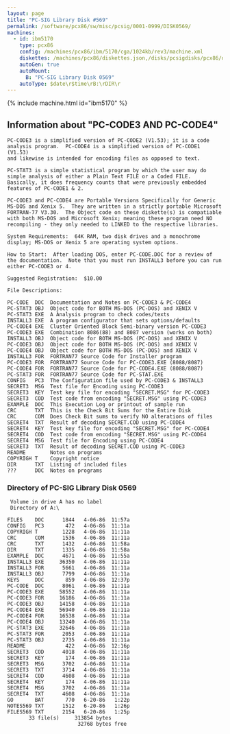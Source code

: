 ```yaml
---
layout: page
title: "PC-SIG Library Disk #569"
permalink: /software/pcx86/sw/misc/pcsig/0001-0999/DISK0569/
machines:
  - id: ibm5170
    type: pcx86
    config: /machines/pcx86/ibm/5170/cga/1024kb/rev3/machine.xml
    diskettes: /machines/pcx86/diskettes.json,/disks/pcsigdisks/pcx86/diskettes.json
    autoGen: true
    autoMount:
      B: "PC-SIG Library Disk 0569"
    autoType: $date\r$time\rB:\rDIR\r
---
```


{% include machine.html id="ibm5170" %}

## Information about "PC-CODE3 AND PC-CODE4"

    PC-CODE3 is a simplified version of PC-CODE2 (V1.53); it is a code
    analysis program.  PC-CODE4 is a simplified version of PC-CODE1 (V1.53)
    and likewise is intended for encoding files as opposed to text.
    
    PC-STAT3 is a simple statistical program by which the user may do
    simple analysis of either a Plain Text FILE or a Coded FILE.
    Basically, it does frequency counts that were previously embedded
    features of PC-CODE1 & 2.
    
    PC-CODE3 and PC-CODE4 are Portable Versions Specifically for Generic
    MS-DOS and Xenix 5.  They are written in a strictly portable Microsoft
    FORTRAN-77 V3.30.  The Object code on these diskette(s) is compatiable
    with both MS-DOS and Microsoft Xenix; meaning these program need NO
    recompiling - they only needed to LINKED to the respective libraries.
    
    System Requirements:  64K RAM, two disk drives and a monochrome
    display; MS-DOS or Xenix 5 are operating system options.
    
    How to Start:  After loading DOS, enter PC-CODE.DOC for a review of
    the documentation.  Note that you must run INSTALL3 before you can run
    either PC-CODE3 or 4.
    
    Suggested Registration:  $10.00
    
    File Descriptions:
    
    PC-CODE  DOC  Documentation and Notes on PC-CODE3 & PC-CODE4
    PC-STAT3 OBJ  Object code for BOTH MS-DOS (PC-DOS) and XENIX V
    PC-STAT3 EXE  A Analysis program to check codes/texts
    INSTALL3 EXE  A program configurator that sets options/defaults
    PC-CODE4 EXE  Cluster Oriented Block Semi-binary version PC-CODE3
    PC-CODE3 EXE  Combination 8086(88) and 8087 version (works on both)
    INSTALL3 OBJ  Object code for BOTH MS-DOS (PC-DOS) and XENIX V
    PC-CODE3 OBJ  Object code for BOTH MS-DOS (PC-DOS) and XENIX V
    PC-CODE4 OBJ  Object code for BOTH MS-DOS (PC-DOS) and XENIX V
    INSTALL3 FOR  FORTRAN77 Source Code for Installer program
    PC-CODE3 FOR  FORTRAN77 Source Code for PC-CODE3.EXE (8088/8087)
    PC-CODE4 FOR  FORTRAN77 Source Code for PC-CODE4.EXE (8088/8087)
    PC-STAT3 FOR  FORTRAN77 Source Code for PC-STAT.EXE
    CONFIG   PC3  The Configuration file used by PC-CODE3 & INSTALL3
    SECRET3  MSG  Test file for Encoding using PC-CODE3
    SECRET3  KEY  Test key file for encoding "SECRET.MSG" for PC-CODE3
    SECRET3  COD  Test code from encoding "SECRET.MSG" using PC-CODE3
    EXAMPLE  DOC  This Execution Log or printout of sample run
    CRC      TXT  This is the Check Bit Sums for the Entire Disk
    CRC      COM  Does Check Bit sums to verify NO alterations of files
    SECRET4  TXT  Result of decoding SECRET.COD using PC-CODE4
    SECRET4  KEY  Test key file for encoding "SECRET.MSG" for PC-CODE4
    SECRET4  COD  Test code from encoding "SECRET.MSG" using PC-CODE4
    SECRET4  MSG  Test file for Encoding using PC-CODE4
    SECRET3  TXT  Result of decoding SECRET.COD using PC-CODE3
    README        Notes on programs
    COPYRIGH T    Copyright notice
    DIR      TXT  Listing of included files
    ???      DOC  Notes on programs

### Directory of PC-SIG Library Disk 0569

     Volume in drive A has no label
     Directory of A:\

    FILES    DOC      1844   4-06-86  11:57a
    CONFIG   PC3       472   4-06-86  11:11a
    COPYRIGH T        1228   4-06-86  11:11a
    CRC      COM      1536   4-06-86  11:11a
    CRC      TXT      1432   4-06-86  11:58a
    DIR      TXT      1335   4-06-86  11:58a
    EXAMPLE  DOC      4671   4-06-86  11:55a
    INSTALL3 EXE     36350   4-06-86  11:11a
    INSTALL3 FOR      5661   4-06-86  11:11a
    INSTALL3 OBJ      7799   4-06-86  11:11a
    KEYS     DOC       859   4-06-86  12:37p
    PC-CODE  DOC      8061   4-06-86  11:11a
    PC-CODE3 EXE     58552   4-06-86  11:11a
    PC-CODE3 FOR     16186   4-06-86  11:11a
    PC-CODE3 OBJ     14158   4-06-86  11:11a
    PC-CODE4 EXE     56940   4-06-86  11:11a
    PC-CODE4 FOR     16538   4-06-86  11:11a
    PC-CODE4 OBJ     13240   4-06-86  11:11a
    PC-STAT3 EXE     32646   4-06-86  11:11a
    PC-STAT3 FOR      2053   4-06-86  11:11a
    PC-STAT3 OBJ      2735   4-06-86  11:11a
    README             422   4-06-86  12:16p
    SECRET3  COD      4018   4-06-86  11:11a
    SECRET3  KEY       174   4-06-86  11:11a
    SECRET3  MSG      3702   4-06-86  11:11a
    SECRET3  TXT      3714   4-06-86  11:11a
    SECRET4  COD      4608   4-06-86  11:11a
    SECRET4  KEY       174   4-06-86  11:11a
    SECRET4  MSG      3702   4-06-86  11:11a
    SECRET4  TXT      4608   4-06-86  11:11a
    GO       BAT       770   6-20-86   1:22p
    NOTES569 TXT      1512   6-20-86   1:26p
    FILES569 TXT      2154   6-20-86   1:25p
           33 file(s)     313854 bytes
                           32768 bytes free
